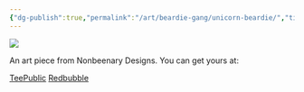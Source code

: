```yaml
---
{"dg-publish":true,"permalink":"/art/beardie-gang/unicorn-beardie/","title":"Unicorn Beardie","tags":["Art","Beardies","Animals"]}
---
```



![](https://baserow-media.ams3.digitaloceanspaces.com/user_files/pqzdHXkkDSwqzigaQOWrg4ZGIfUzTCHl_3b6274369e3949118543370605909571f2020acb88cf9b6a2dcf2c4d65109eb5.png)

An art piece from Nonbeenary Designs. You can get yours at:

[TeePublic](https://www.teepublic.com/t-shirt/47277049-unicorn-beardie-in-a-party-hat)
[Redbubble](https://www.redbubble.com/shop/ap/147958949?ref=studio-promote)
